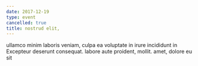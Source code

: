 ```yaml
---
date: 2017-12-19
type: event
cancelled: true
title: nostrud elit,
---
```

ullamco minim laboris veniam, culpa ea voluptate in irure incididunt in Excepteur deserunt consequat. labore aute proident, mollit. amet, dolore eu sit